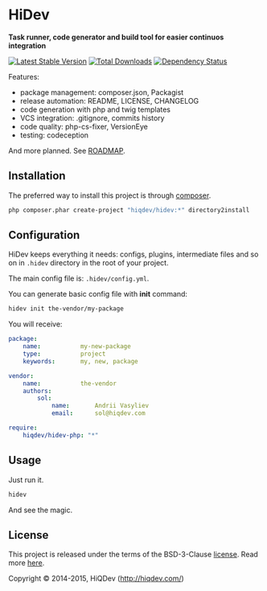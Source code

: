 HiDev
=====

**Task runner, code generator and build tool for easier continuos integration**

[![Latest Stable Version](https://poser.pugx.org/hiqdev/hidev/v/stable)](//packagist.org/packages/hiqdev/hidev)
[![Total Downloads](https://poser.pugx.org/hiqdev/hidev/downloads)](//packagist.org/packages/hiqdev/hidev)
[![Dependency Status](https://www.versioneye.com/php/hiqdev:hidev/dev-master/badge.svg)](https://www.versioneye.com/php/hiqdev:hidev/dev-master)

Features:
- package management: composer.json, Packagist
- release automation: README, LICENSE, CHANGELOG
- code generation with php and twig templates
- VCS integration: .gitignore, commits history
- code quality: php-cs-fixer, VersionEye
- testing: codeception

And more planned. See [ROADMAP](https://github.com/hiqdev/hidev/blob/master/ROADMAP.md).

## Installation

The preferred way to install this project is through [composer](http://getcomposer.org/download/).

```sh
php composer.phar create-project "hiqdev/hidev:*" directory2install
```

## Configuration

HiDev keeps everything it needs: configs, plugins, intermediate files and so on
in `.hidev` directory in the root of your project.

The main config file is: `.hidev/config.yml`.

You can generate basic config file with **init** command:

```sh
hidev init the-vendor/my-package
```

You will receive:
```yaml
package:
    name:           my-new-package
    type:           project
    keywords:       my, new, package

vendor:
    name:           the-vendor
    authors:
        sol:
            name:       Andrii Vasyliev
            email:      sol@hiqdev.com

require:
    hiqdev/hidev-php: "*"
```

## Usage

Just run it.

```sh
hidev
```

And see the magic.

## License

This project is released under the terms of the BSD-3-Clause [license](LICENSE).
Read more [here](http://choosealicense.com/licenses/bsd-3-clause).

Copyright © 2014-2015, HiQDev (http://hiqdev.com/)
